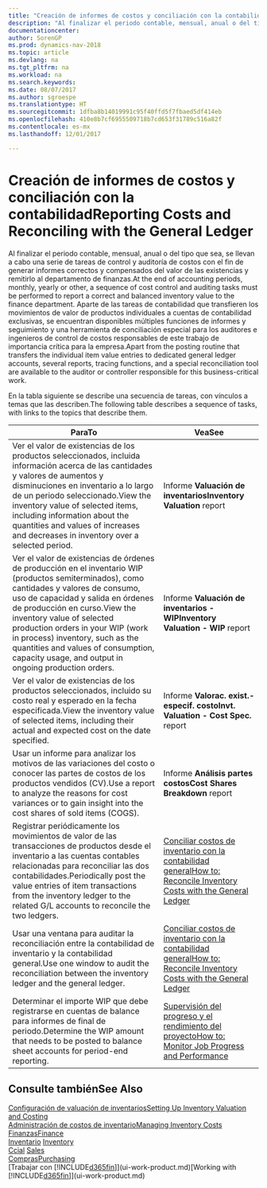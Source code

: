 ```yaml
---
title: "Creación de informes de costos y conciliación con la contabilidad general"
description: "Al finalizar el periodo contable, mensual, anual o del tipo que sea, se llevan a cabo una serie de tareas de control y auditoría de costos con el fin de generar informes correctos y compensados del valor de las existencias y remitirlo al departamento de finanzas. Aparte de las tareas de contabilidad que transfieren los movimientos de valor de productos individuales a cuentas de contabilidad exclusivas, se encuentran disponibles múltiples funciones de informes y seguimiento y una herramienta de conciliación especial para los auditores e ingenieros de control de costos responsables de este trabajo de importancia crítica para la empresa."
documentationcenter: 
author: SorenGP
ms.prod: dynamics-nav-2018
ms.topic: article
ms.devlang: na
ms.tgt_pltfrm: na
ms.workload: na
ms.search.keywords: 
ms.date: 08/07/2017
ms.author: sgroespe
ms.translationtype: HT
ms.sourcegitcommit: 1dfba8b14019991c95f40ffd5f7fbaed5df414eb
ms.openlocfilehash: 410e8b7cf6955509718b7cd653f31789c516a82f
ms.contentlocale: es-mx
ms.lasthandoff: 12/01/2017

---
```

# <a name="reporting-costs-and-reconciling-with-the-general-ledger"></a><span data-ttu-id="1824d-104">Creación de informes de costos y conciliación con la contabilidad</span><span class="sxs-lookup"><span data-stu-id="1824d-104">Reporting Costs and Reconciling with the General Ledger</span></span>
<span data-ttu-id="1824d-105">Al finalizar el periodo contable, mensual, anual o del tipo que sea, se llevan a cabo una serie de tareas de control y auditoría de costos con el fin de generar informes correctos y compensados del valor de las existencias y remitirlo al departamento de finanzas.</span><span class="sxs-lookup"><span data-stu-id="1824d-105">At the end of accounting periods, monthly, yearly or other, a sequence of cost control and auditing tasks must be performed to report a correct and balanced inventory value to the finance department.</span></span> <span data-ttu-id="1824d-106">Aparte de las tareas de contabilidad que transfieren los movimientos de valor de productos individuales a cuentas de contabilidad exclusivas, se encuentran disponibles múltiples funciones de informes y seguimiento y una herramienta de conciliación especial para los auditores e ingenieros de control de costos responsables de este trabajo de importancia crítica para la empresa.</span><span class="sxs-lookup"><span data-stu-id="1824d-106">Apart from the posting routine that transfers the individual item value entries to dedicated general ledger accounts, several reports, tracing functions, and a special reconciliation tool are available to the auditor or controller responsible for this business-critical work.</span></span>  

 <span data-ttu-id="1824d-107">En la tabla siguiente se describe una secuencia de tareas, con vínculos a temas que las describen.</span><span class="sxs-lookup"><span data-stu-id="1824d-107">The following table describes a sequence of tasks, with links to the topics that describe them.</span></span>   

|<span data-ttu-id="1824d-108">**Para**</span><span class="sxs-lookup"><span data-stu-id="1824d-108">**To**</span></span>|<span data-ttu-id="1824d-109">**Vea**</span><span class="sxs-lookup"><span data-stu-id="1824d-109">**See**</span></span>|  
|------------|-------------|  
|<span data-ttu-id="1824d-110">Ver el valor de existencias de los productos seleccionados, incluida información acerca de las cantidades y valores de aumentos y disminuciones en inventario a lo largo de un periodo seleccionado.</span><span class="sxs-lookup"><span data-stu-id="1824d-110">View the inventory value of selected items, including information about the quantities and values of increases and decreases in inventory over a selected period.</span></span>|<span data-ttu-id="1824d-111">Informe **Valuación de inventarios**</span><span class="sxs-lookup"><span data-stu-id="1824d-111">**Inventory Valuation** report</span></span>|  
|<span data-ttu-id="1824d-112">Ver el valor de existencias de órdenes de producción en el inventario WIP (productos semiterminados), como cantidades y valores de consumo, uso de capacidad y salida en órdenes de producción en curso.</span><span class="sxs-lookup"><span data-stu-id="1824d-112">View the inventory value of selected production orders in your WIP (work in process) inventory, such as the quantities and values of consumption, capacity usage, and output in ongoing production orders.</span></span>|<span data-ttu-id="1824d-113">Informe **Valuación de inventarios - WIP**</span><span class="sxs-lookup"><span data-stu-id="1824d-113">**Inventory Valuation - WIP** report</span></span>|  
|<span data-ttu-id="1824d-114">Ver el valor de existencias de los productos seleccionados, incluido su costo real y esperado en la fecha especificada.</span><span class="sxs-lookup"><span data-stu-id="1824d-114">View the inventory value of selected items, including their actual and expected cost on the date specified.</span></span>|<span data-ttu-id="1824d-115">Informe **Valorac. exist.-especif. costo**</span><span class="sxs-lookup"><span data-stu-id="1824d-115">**Invt. Valuation - Cost Spec.** report</span></span>|  
|<span data-ttu-id="1824d-116">Usar un informe para analizar los motivos de las variaciones del costo o conocer las partes de costos de los productos vendidos (CV).</span><span class="sxs-lookup"><span data-stu-id="1824d-116">Use a report to analyze the reasons for cost variances or to gain insight into the cost shares of sold items (COGS).</span></span>|<span data-ttu-id="1824d-117">Informe **Análisis partes costos**</span><span class="sxs-lookup"><span data-stu-id="1824d-117">**Cost Shares Breakdown** report</span></span>|  
|<span data-ttu-id="1824d-118">Registrar periódicamente los movimientos de valor de las transacciones de productos desde el inventario a las cuentas contables relacionadas para reconciliar las dos contabilidades.</span><span class="sxs-lookup"><span data-stu-id="1824d-118">Periodically post the value entries of item transactions from the inventory ledger to the related G/L accounts to reconcile the two ledgers.</span></span>|[<span data-ttu-id="1824d-119">Conciliar costos de inventario con la contabilidad general</span><span class="sxs-lookup"><span data-stu-id="1824d-119">How to: Reconcile Inventory Costs with the General Ledger</span></span>](finance-how-to-post-inventory-costs-to-the-general-ledger.md)|  
|<span data-ttu-id="1824d-120">Usar una ventana para auditar la reconciliación entre la contabilidad de inventario y la contabilidad general.</span><span class="sxs-lookup"><span data-stu-id="1824d-120">Use one window to audit the reconciliation between the inventory ledger and the general ledger.</span></span>|[<span data-ttu-id="1824d-121">Conciliar costos de inventario con la contabilidad general</span><span class="sxs-lookup"><span data-stu-id="1824d-121">How to: Reconcile Inventory Costs with the General Ledger</span></span>](finance-how-to-post-inventory-costs-to-the-general-ledger.md)|  
|<span data-ttu-id="1824d-122">Determinar el importe WIP que debe registrarse en cuentas de balance para informes de final de periodo.</span><span class="sxs-lookup"><span data-stu-id="1824d-122">Determine the WIP amount that needs to be posted to balance sheet accounts for period-end reporting.</span></span>|[<span data-ttu-id="1824d-123">Supervisión del progreso y el rendimiento del proyecto</span><span class="sxs-lookup"><span data-stu-id="1824d-123">How to: Monitor Job Progress and Performance</span></span>](projects-how-monitor-progress-performance.md)|

## <a name="see-also"></a><span data-ttu-id="1824d-124">Consulte también</span><span class="sxs-lookup"><span data-stu-id="1824d-124">See Also</span></span>  
[<span data-ttu-id="1824d-125">Configuración de valuación de inventarios</span><span class="sxs-lookup"><span data-stu-id="1824d-125">Setting Up Inventory Valuation and Costing</span></span>](finance-set-up-inventory-valuation-and-costing.md)  
[<span data-ttu-id="1824d-126">Administración de costos de inventario</span><span class="sxs-lookup"><span data-stu-id="1824d-126">Managing Inventory Costs</span></span>](finance-manage-inventory-costs.md)  
[<span data-ttu-id="1824d-127">Finanzas</span><span class="sxs-lookup"><span data-stu-id="1824d-127">Finance</span></span>](finance.md)  
<span data-ttu-id="1824d-128">[Inventario](inventory-manage-inventory.md) </span><span class="sxs-lookup"><span data-stu-id="1824d-128">[Inventory](inventory-manage-inventory.md) </span></span>  
<span data-ttu-id="1824d-129">[Ccial](sales-manage-sales.md) </span><span class="sxs-lookup"><span data-stu-id="1824d-129">[Sales](sales-manage-sales.md) </span></span>  
[<span data-ttu-id="1824d-130">Compras</span><span class="sxs-lookup"><span data-stu-id="1824d-130">Purchasing</span></span>](purchasing-manage-purchasing.md)  
<span data-ttu-id="1824d-131">[Trabajar con [!INCLUDE[d365fin](includes/d365fin_md.md)]](ui-work-product.md)</span><span class="sxs-lookup"><span data-stu-id="1824d-131">[Working with [!INCLUDE[d365fin](includes/d365fin_md.md)]](ui-work-product.md)</span></span>

